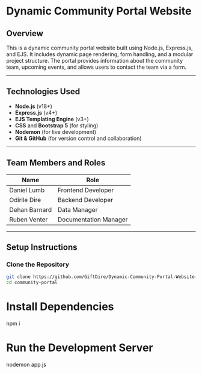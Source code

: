 # Dynamic Community Portal Website

## Overview
This is a dynamic community portal website built using Node.js, Express.js, and EJS. It includes dynamic page rendering, form handling, and a modular project structure. The portal provides information about the community team, upcoming events, and allows users to contact the team via a form.

---

## Technologies Used
- **Node.js** (v18+)
- **Express.js** (v4+)
- **EJS Templating Engine** (v3+)
- **CSS** and **Bootstrap 5** (for styling)
- **Nodemon** (for live development)
- **Git & GitHub** (for version control and collaboration)

---

##  Team Members and Roles
| Name            | Role                 |
|-----------------|----------------------|
| Daniel Lumb     | Frontend Developer   |
| Odirile Dire    | Backend Developer    |
| Dehan Barnard   | Data Manager         |
| Ruben Venter    | Documentation Manager|

---

##  Setup Instructions

### Clone the Repository
```bash
git clone https://github.com/GiftDire/Dynamic-Community-Portal-Website-using-Node.js-Express-EJS
cd community-portal

```
# Install Dependencies
npm i

# Run the Development Server
nodemon app.js
